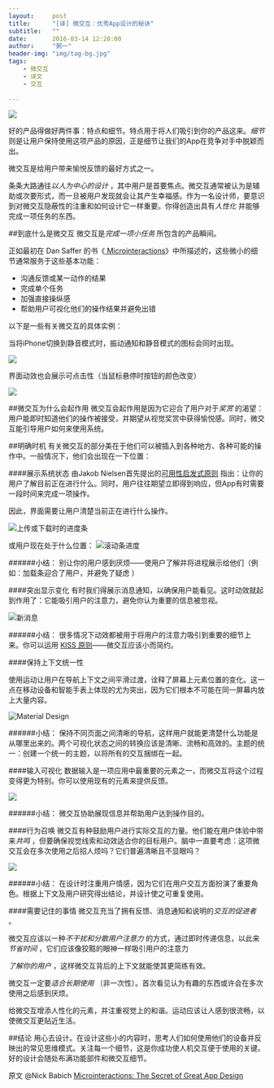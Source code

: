 ```yaml
---
layout:     post
title:      "[译] 微交互：优秀App设计的秘诀"
subtitle:   ""
date:       2016-03-14 12:28:00
author:     "粥一"
header-img: "img/tag-bg.jpg"
tags:
    - 微交互
    - 译文
    - 交互
    
---
```

![](/img/in-post/2016-03-14/01.png)

好的产品得做好两件事：特点和细节。特点用于将人们吸引到你的产品这来。*细节* 则是让用户保持使用这项产品的原因，正是细节让我们的App在竞争对手中脱颖而出。

微交互是给用户带来愉悦反馈的最好方式之一。

条条大路通往*以人为中心的设计* ，其中用户是首要焦点。微交互通常被认为是辅助或次要形式，而一旦被用户发现就会让其产生幸福感。作为一名设计师，要意识到对微交互隐蔽性的注重和如何设计它一样重要。你得创造出具有*人性化* 并能够完成一项任务的东西。

##到底什么是微交互
微交互是*完成一项小任务* 所包含的产品瞬间。

正如最初在 Dan Saffer 的书《[ Microinteractions](http://www.amazon.com/Microinteractions-Color-Edition-Designing-Details/dp/1491945923)》中所描述的，这些微小的细节通常服务于这些基本功能： 
  *  沟通反馈或某一动作的结果
  *  完成单个任务
  *  加强直接操纵感
  *  帮助用户可视化他们的操作结果并避免出错

以下是一些有关微交互的具体实例：

当将iPhone切换到静音模式时，振动通知和静音模式的图标会同时出现。

![](/img/in-post/2016-03-14/02.png)

界面动效也会展示可点击性（当鼠标悬停时按钮的颜色改变） 

![](/img/in-post/2016-03-14/03.gif)

##微交互为什么会起作用
微交互会起作用是因为它迎合了用户对于*奖赏* 的渴望：用户能即时知道他们的操作被接受，并期望从视觉奖赏中获得愉悦感。同时，微交互能引导用户如何来使用系统。

##明确时机
有关微交互的部分美在于他们可以被插入到各种地方、各种可能的操作中。一般情况下，他们会出现在一下位置：

####展示系统状态
由Jakob Nielsen首先提出的[可用性启发式原则](http://www.nngroup.com/articles/ten-usability-heuristics/) 指出：让你的用户了解目前正在进行什么。同时，用户往往期望立即得到响应，但App有时需要一段时间来完成一项操作。

因此，界面需要让用户清楚当前正在进行什么操作。

![上传或下载时的进度条](/img/in-post/2016-03-14/04.gif)

或用户现在处于什么位置：
![滚动条进度](/img/in-post/2016-03-14/05.gif)

######小结：
别让你的用户感到厌烦——使用户了解并将进程展示给他们（例如：加载条迎合了用户，并避免了疑虑 ）

####突出显示变化
有时我们得展示消息通知，以确保用户能看见。这时动效就起到作用了：它能吸引用户的注意力，避免你认为重要的信息被忽视。

![新消息](/img/in-post/2016-03-14/06.gif)

######小结：
很多情况下动效都被用于将用户的注意力吸引到重要的细节上来。你可以运用 [KISS 原则](https://en.wikipedia.org/wiki/KISS_principle)——微交互应该小而简约。

####保持上下文统一性

使用运动让用户在导航上下文之间平滑过渡，诠释了屏幕上元素位置的变化。这一点在移动设备和智能手表上体现的尤为突出，因为它们根本不可能在同一屏幕内放上大量内容。


![Material Design](/img/in-post/2016-03-14/07.gif)

######小结：
保持不同页面之间清晰的导航，这样用户就能更清楚什么功能是从哪里出来的。两个可视化状态之间的转换应该是清晰、流畅和高效的。主题的统一：创建一个统一的主题，以将所有的交互捆绑在一起。

####输入可视化
数据输入是一项应用中最重要的元素之一，而微交互将这个过程变得更为特别。你可以使用现有的元素来提供反馈。

![](/img/in-post/2016-03-14/08.gif)

######小结：
微交互协助展现信息并帮助用户达到操作目的。

####行为召唤 
微交互有种鼓励用户进行实际交互的力量。他们能在用户体验中带来*共鸣* ，但要确保视觉线索和动效适合你的目标用户。脑中一直要考虑：这项微交互会在多次使用之后招人烦吗？它们普遍清晰且不显眼吗？


![](/img/in-post/2016-03-14/09.gif)

######小结：
在设计时注重用户情感，因为它们在用户交互方面扮演了重要角色。根据上下文及用户研究得出结论，并设计使之可重复使用。

####需要记住的事情
微交互充当了拥有反馈、消息通知和说明的*交互的促进者* 。

微交互应该以一种*不干扰和分散用户注意力* 的方式，通过即时传递信息，以此来*节省时间* ，它们应该像狡黠的眼神一样吸引用户的注意力

*了解你的用户* ，这样微交互背后的上下文就能使其更简练有效。

微交互一定要*适合长期使用* （非一次性）。首次看见认为有趣的东西或许会在多次使用之后感到厌烦。

给微交互增添人性化的元素，并注重视觉上的和谐。运动应该让人感到很流畅，以使微交互更贴近生活。

##结论
用心去设计。在设计这些小的内容时，思考人们如何使用他们的设备并反映出的常见思维模式。关注每一个细节，这是你成功使人机交互便于使用的关键。好的设计会随处布满功能部件和微交互细节。

原文 @Nick Babich
 [Microinteractions: The Secret of Great App Design](http://babich.biz/microinteractions-the-secret-of-great-app-design/)